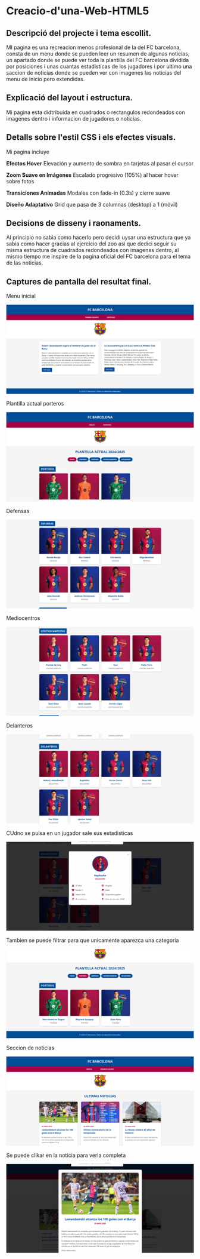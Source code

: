 # Creacio-d'una-Web-HTML5
## Descripció del projecte i tema escollit.
MI pagina es una recreacion menos profesional de la del FC barcelona, consta de un menu donde se pueden leer un resumen de algunas noticias, un apartado donde se puede ver toda la plantilla del FC barcelona dividida por posiciones i unas cuantas estadisticas de los jugadores i por ultimo una saccion de noticias donde se pueden ver con imagenes las noticias del menu de inicio pero extendidas.

## Explicació del layout i estructura.
Mi pagina esta didtribuida en cuadrados o rectangulos redondeados con imagenes dentro i informacion de jugadores o noticias.

## Detalls sobre l'estil CSS i els efectes visuals.
Mi pagina incluye

**Efectos Hover**
Elevación y aumento de sombra en tarjetas al pasar el cursor

**Zoom Suave en Imágenes** 
Escalado progresivo (105%) al hacer hover sobre fotos

**Transiciones Animadas**
Modales con fade-in (0.3s) y cierre suave

**Diseño Adaptativo**
Grid que pasa de 3 columnas (desktop) a 1 (móvil)

## Decisions de disseny i raonaments.
Al principio no sabia como hacerlo pero decidi uysar una estructura que ya sabia como hacer gracias al ejercicio del zoo asi que dedici seguir su misma estructura de cuadrados redondeados con imagenes dentro, al mismo tiempo me inspire de la pagina oficial del FC barcelona para el tema de las noticias.

## Captures de pantalla del resultat final.

Menu inicial

![Foto](1.png)

Plantilla actual porteros

![Foto](2.png)

Defensas

![Foto](3.png)

Mediocentros

![Foto](4.png)

Delanteros

![Foto](5.png)

CUdno se pulsa en un jugador sale sus estadisticas

![Foto](6.png)

Tambien se puede filtrar para que unicamente aparezca una categoria

![Foto](7.png)

Seccion de noticias

![Foto](8.png)

Se puede clikar en la noticia para verla completa

![Foto](9.png)


